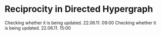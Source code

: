 # Reciprocity in Directed Hypergraph

Checking whether it is being updated. 22.06.11. 09:00
Checking whether it is being updated. 22.06.11. 15:00
